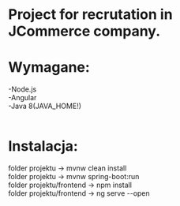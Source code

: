 # Project for recrutation in JCommerce company.

# Wymagane:<br>
-Node.js<br>
-Angular<br>
-Java 8(JAVA_HOME!)<br><br>

# Instalacja:<br>
folder projektu -> mvnw clean install<br>
folder projektu -> mvnw spring-boot:run<br>
folder projektu/frontend -> npm install<br>
folder projektu/frontend -> ng serve --open<br>

